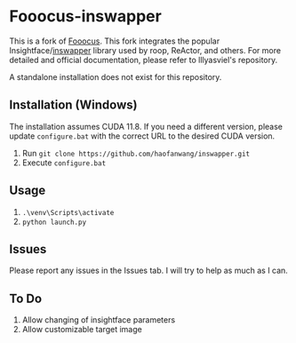 # Fooocus-inswapper

This is a fork of [Fooocus](https://github.com/lllyasviel/Fooocus).  This fork integrates the popular Insightface/[inswapper](https://github.com/haofanwang/inswapper) library used by roop, ReActor, and others.  For more detailed and official documentation, please refer to lllyasviel's repository.

A standalone installation does not exist for this repository.

## Installation (Windows)

The installation assumes CUDA 11.8.  If you need a different version, please update `configure.bat` with the correct URL to the desired CUDA version.

1. Run `git clone https://github.com/haofanwang/inswapper.git`
2. Execute `configure.bat`

## Usage

1. `.\venv\Scripts\activate`
2. `python launch.py`



## Issues

Please report any issues in the Issues tab.  I will try to help as much as I can.

## To Do

1. Allow changing of insightface parameters
2. Allow customizable target image